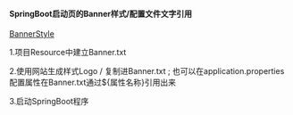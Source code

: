 #### SpringBoot启动页的Banner样式/配置文件文字引用


[BannerStyle](http://patorjk.com/software/taag/#p=display&f=Graffiti&t=Type%20Something%20)

1.项目Resource中建立Banner.txt

2.使用网站生成样式Logo / 复制进Banner.txt ; 也可以在application.properties配置属性在Banner.txt通过${属性名称}引用出来

3.启动SpringBoot程序
